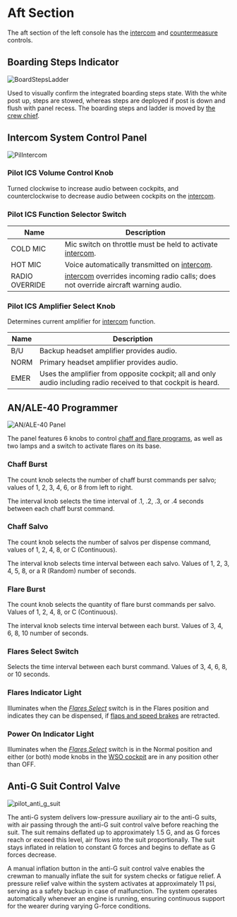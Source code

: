 # Aft Section

The aft section of the left console has the [intercom](../../../systems/nav_com/intercom.md)
and [countermeasure](../../../systems/defensive_systems/countermeasures.md) controls.

## Boarding Steps Indicator

![BoardStepsLadder](../../../img/BoardStepsLadder.jpg)

Used to visually confirm the integrated boarding steps state. With
the white post up, steps are stowed, whereas steps are deployed if post
is down and flush with panel recess. The boarding steps and ladder is moved
by [the crew chief](../../../crew_chief/overview.md).

## Intercom System Control Panel

![PilIntercom](../../../img/PilIntercom.jpg)

### Pilot ICS Volume Control Knob

Turned clockwise to increase audio between cockpits, and counterclockwise to
decrease audio between cockpits on the [intercom](../../../systems/nav_com/intercom.md).

### Pilot ICS Function Selector Switch

| Name           | Description                                                                                                                |
|----------------|----------------------------------------------------------------------------------------------------------------------------|
| COLD MIC       | Mic switch on throttle must be held to activate [intercom](../../../systems/nav_com/intercom.md).                          |
| HOT MIC        | Voice automatically transmitted on [intercom](../../../systems/nav_com/intercom.md).                                       |
| RADIO OVERRIDE | [intercom](../../../systems/nav_com/intercom.md) overrides incoming radio calls; does not override aircraft warning audio. |

### Pilot ICS Amplifier Select Knob

Determines current amplifier for [intercom](../../../systems/nav_com/intercom.md) function.

| Name | Description                                                                                                     |
|------|-----------------------------------------------------------------------------------------------------------------|
| B/U  | Backup headset amplifier provides audio.                                                                        |
| NORM | Primary headset amplifier provides audio.                                                                       |
| EMER | Uses the amplifier from opposite cockpit; all and only audio including radio received to that cockpit is heard. |

## AN/ALE-40 Programmer

![AN/ALE-40 Panel](../../../img/ANALE40Prg.jpg)

The panel features 6 knobs to
control [chaff and flare programs](../../../systems/defensive_systems/countermeasures.md#anale-40-programmer),
as well as two lamps and a switch to activate flares on its base.

### Chaff Burst

The count knob selects the number of chaff burst commands per salvo;
values of 1, 2, 3, 4, 6, or 8 from left to right.

The interval knob selects the time interval of .1, .2, .3, or .4 seconds
between each chaff burst command.

### Chaff Salvo

The count knob selects the number of salvos per dispense command,
values of 1, 2, 4, 8, or C (Continuous).

The interval knob selects time interval between each salvo.
Values of 1, 2, 3, 4, 5, 8, or a R (Random) number of seconds.

### Flare Burst

The count knob selects the quantity of flare burst commands per salvo.
Values of 1, 2, 4, 8, or C (Continuous).

The interval knob selects time interval between each burst.
Values of 3, 4, 6, 8, 10 number of seconds.

### Flares Select Switch

Selects the time interval between each burst command. Values of 3, 4, 6, 8, or
10 seconds.

### Flares Indicator Light

Illuminates when the [_Flares
Select_](../../../systems/defensive_systems/countermeasures.md#flares-select-switch) switch is in
the Flares position and indicates they can be dispensed,
if [flaps and speed brakes](../../../systems/flight_controls_gear/flight_controls.md) are retracted.

### Power On Indicator Light

Illuminates when the [_Flares
Select_](../../../systems/defensive_systems/countermeasures.md#flares-select-switch) switch is in
the Normal position and either (or both) mode knobs in the [WSO cockpit](../../wso/overview.md) are
in any position other than OFF.

## Anti-G Suit Control Valve

![pilot_anti_g_suit](../../../img/pilot_anti_g_valve.jpg)

The anti-G system delivers low-pressure auxiliary air to the anti-G suits, with air passing through
the anti-G suit control valve before reaching the suit. The suit remains deflated up to
approximately 1.5 G, and as G forces reach or exceed this level, air flows into the suit
proportionally. The suit stays inflated in relation to constant G forces and begins to deflate as G
forces decrease.

A manual inflation button in the anti-G suit control valve enables the crewman to manually inflate
the suit for system checks or fatigue relief. A pressure relief valve within the system activates at
approximately 11 psi, serving as a safety backup in case of malfunction. The system operates
automatically whenever an engine is running, ensuring continuous support for the wearer during
varying G-force conditions.

